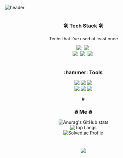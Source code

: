 ![header](https://capsule-render.vercel.app/api?type=soft&color=auto&height=120&section=header&text=DongHo%20Kim&fontSize=50&animation=twinkling)

#
<h3 align="center">🛠 Tech Stack 🛠</h3>

<p align="center"> Techs that I've used at least once </p>

<p align="center">
  <img src="https://img.shields.io/badge/Java-007396?style=flat-square&logo=Java&logoColor=white"/></a>&nbsp 
  <img src="https://img.shields.io/badge/Python-3766AB?style=flat-square&logo=Python&logoColor=white"/></a>&nbsp
  
  
  <br> 
  <img src="https://img.shields.io/badge/C-A8B9CC?style=flat-square&logo=C&logoColor=white"/></a>&nbsp 
  <img src="https://img.shields.io/badge/HTML5-E34F26?style=flat&logo=html5&logoColor=white"/></a>&nbsp
  <img src="https://img.shields.io/badge/css-1572B6?style=flat-square&logo=css3&logoColor=white"/></a>&nbsp

  
</p>

#
<h3 align="center">:hammer: Tools</h3>

<p align="center">
  <img src="https://img.shields.io/badge/GitHub-181717?style=flat-square&logo=GitHub&logoColor=white" />
  <img src="https://img.shields.io/badge/Slack-4A154B?style=flat-square&logo=Slack&logoColor=white" />
  <img src="https://img.shields.io/badge/Notion-000000?style=flat-square&logo=Notion&logoColor=white" />
<br>
  <img src="https://img.shields.io/badge/Visual%20Studio%20Code-007ACC?style=flat-square&logo=Visual%20Studio%20Code&logoColor=white" />
  <img src="https://img.shields.io/badge/Eclipse%20IDE-2C2255?style=flat-square&logo=Eclipse%20IDE&logoColor=white" />
  <img src="https://img.shields.io/badge/Visual%20Studio-5C2D91?style=flat-square&logo=Visual%20Studio&logoColor=white" />
</p>

<div align="center">
#
<h3 align="center">🔥 Me 🔥</h3>

![Anurag's GitHub stats](https://github-readme-stats.vercel.app/api?username=chaewon1130&show_icons=true&theme=dracula)
<br>
![Top Langs](https://github-readme-stats.vercel.app/api/top-langs/?username=chaewon1130&layout=compact&theme=tokyonight)
<br>
[![Solved.ac Profile](http://mazassumnida.wtf/api/v2/generate_badge?boj=tubus17)](https://solved.ac/tubus17/)


#
<a href="https://hits.seeyoufarm.com"><img src="https://hits.seeyoufarm.com/api/count/incr/badge.svg?url=https%3A%2F%2Fgithub.com%2Fchaewon1130%2Fhit-counter&count_bg=%23585B56&title_bg=%231D191C&icon=v.svg&icon_color=%23E10404&title=hits&edge_flat=true"/></a>
</div>
